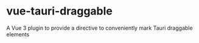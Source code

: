 # vue-tauri-draggable
A Vue 3 plugin to provide a directive to conveniently mark Tauri draggable elements
